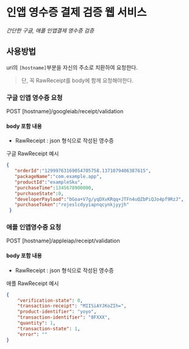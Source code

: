 # 인앱 영수증 결제 검증 웹 서비스

_간단한 구글, 애플 인앱결제 영수증 검증_


## 사용방법

uri의 `[hostname]`부분을 자신의 주소로 치환하여 요청한다.
> 단, 꼭 RawReceipt를 body에 함께 요청해야한다.

### 구글 인앱 영수증 요청
POST [hostname]/googleiab/receipt/validation

#### body 포함 내용
* RawReceipt : json 형식으로 작성된 영수증

구글 RawReceipt 예시

```json
{ 
   "orderId":"12999763169054705758.1371079406387615", 
   "packageName":"com.example.app",
   "productId":"exampleSku",
   "purchaseTime":1345678900000,
   "purchaseState":0,
   "developerPayload":"bGoa+V7g/yqDXvKRqq+JTFn4uQZbPiQJo4pf9RzJ",
   "purchaseToken":"rojeslcdyyiapnqcynkjyyjh"
 }
``` 


### 애플 인앱영수증 요청
POST [hostname]/appleiap/receipt/validation

#### body 포함 내용
* RawReceipt : json 형식으로 작성된 영수증

애플 RawReceipt 예시

```json
{
    "verification-state": 0,
    "transaction-receipt": "MIISiAYJKoZIh=",
    "product-identifier": "yoyo",
    "transaction-identifier": "8FXXX",
    "quantity": 1,
    "transaction-state": 1,
    "error": ""
}
```